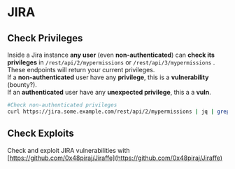 # JIRA

## Check Privileges

Inside a Jira instance **any user** \(even **non-authenticated**\) can **check its privileges** in `/rest/api/2/mypermissions` or `/rest/api/3/mypermissions` . These endpoints will return your current privileges.  
If a **non-authenticated** user have any **privilege**, this is a **vulnerability** \(bounty?\).  
If an **authenticated** user have any **unexpected privilege**, this a a **vuln**.

```bash
#Check non-authenticated privileges
curl https://jira.some.example.com/rest/api/2/mypermissions | jq | grep -iB6 '"havePermission": true'
```

## Check Exploits

Check and exploit JIRA vulnerabilities with [https://github.com/0x48piraj/Jiraffe](https://github.com/0x48piraj/Jiraffe)

